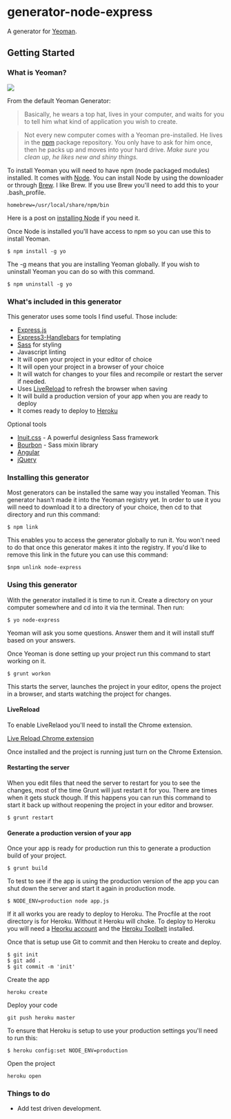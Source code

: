 # generator-node-express

A generator for [Yeoman](http://yeoman.io).


## Getting Started

### What is Yeoman?

![](http://i.imgur.com/JHaAlBJ.png)

From the default Yeoman Generator:

>Basically, he wears a top hat, lives in your computer, and waits for you to tell him what kind of application you wish to create.

>Not every new computer comes with a Yeoman pre-installed. He lives in the [npm](https://npmjs.org) package repository. You only have to ask for him once, then he packs up and moves into your hard drive. *Make sure you clean up, he likes new and shiny things.*


To install Yeoman you will need to have npm (node packaged modules) installed. It comes with <a href="http://nodejs.org/" target="_blank">Node</a>. You can install Node by using the downloader or through <a href="http://brew.sh/" target="_blank">Brew</a>. I like Brew. If you use Brew you'll need to add this to your .bash_profile. 

```
homebrew=/usr/local/share/npm/bin
```

Here is a post on <a href="http://www.lukelarsen.com/post/02-installing-node" target="_blank">installing Node</a> if you need it.

Once Node is installed you'll have access to npm so you can use this to install Yeoman.


```
$ npm install -g yo
```

The -g means that you are installing Yeoman globally. If you wish to uninstall Yeoman you can do so with this command.

```
$ npm uninstall -g yo
```

### What's included in this generator

This generator uses some tools I find useful. Those include:

<ul>
    <li><a href="http://expressjs.com/" target="_blank">Express.js</a></li>
    <li><a href="https://github.com/ericf/express3-handlebars" target="_blank">Express3-Handlebars</a> for templating</li>
    <li><a href="http://sass-lang.com/" target="_blank">Sass</a> for styling</li>
    <li>Javascript linting</li>
    <li>It will open your project in your editor of choice</li>
    <li>It will open your project in a browser of your choice</li>
    <li>It will watch for changes to your files and recompile or restart the server if needed.</li>
    <li>Uses <a href="https://chrome.google.com/webstore/detail/livereload/jnihajbhpnppcggbcgedagnkighmdlei?hl=en" target="_blank">LiveReload</a> to refresh the browser when saving</li>
    <li>It will build a production version of your app when you are ready to deploy</li>
    <li>It comes ready to deploy to <a href="http://heroku.com" target="_blank">Heroku</a></li>
</ul>

Optional tools
<ul>
    <li><a href="http://inuitcss.com/" target="_blank">Inuit.css</a> - A powerful designless Sass framework</li>
    <li><a href="http://bourbon.io/" target="_blank">Bourbon</a> - Sass mixin library</li>
    <li><a href="http://angularjs.org/" target="_blank">Angular</a></li>
    <li><a href="http://jquery.com/" target="_blank">jQuery</a></li>
</ul>

### Installing this generator

Most generators can be installed the same way you installed Yeoman. This generator hasn't made it into the Yeoman registry yet. In order to use it you will need to download it to a directory of your choice, then cd to that directory and run this command:

```
$ npm link
```

This enables you to access the generator globally to run it. You won't need to do that once this generator makes it into the registry. If you'd like to remove this link in the future you can use this command:

```
$npm unlink node-express
```


### Using this generator

With the generator installed it is time to run it. Create a directory on your computer somewhere and cd into it via the terminal. Then run:

```
$ yo node-express
```

Yeoman will ask you some questions. Answer them and it will install stuff based on your answers.

Once Yeoman is done setting up your project run this command to start working on it.

```
$ grunt workon
```

This starts the server, launches the project in your editor, opens the project in a browser, and starts watching the project for changes.

<h4>LiveReload</h4>

To enable LiveRelaod you'll need to install the Chrome extension.

<a href="https://chrome.google.com/webstore/detail/livereload/jnihajbhpnppcggbcgedagnkighmdlei" target="_blank">Live Reload Chrome extension</a>

Once installed and the project is running just turn on the Chrome Extension.


<h4>Restarting the server</h4>

When you edit files that need the server to restart for you to see the changes, most of the time Grunt will just restart it for you. There are times when it gets stuck though. If this happens you can run this command to start it back up without reopening the project in your editor and browser.

```
$ grunt restart
```

<h4>Generate a production version of your app</h4>

Once your app is ready for production run this to generate a production build of your project.

```
$ grunt build
```

To test to see if the app is using the production version of the app you can shut down the server and start it again in production mode.

```
$ NODE_ENV=production node app.js
```

If it all works you are ready to deploy to Heroku. The Procfile at the root directory is for Heroku. Without it Heroku will choke. To deploy to Heroku you will need a <a href="http://heroku.com" target="_blank">Heorku account</a> and the <a href="https://toolbelt.heroku.com/" target="_blank">Heroku Toolbelt</a> installed.

Once that is setup use Git to commit and then Heroku to create and deploy.

```
$ git init
$ git add .
$ git commit -m 'init'
```

Create the app
```
heroku create
```

Deploy your code
```
git push heroku master
```

To ensure that Heroku is setup to use your production settings you'll need to run this:

```
$ heroku config:set NODE_ENV=production
```

Open the project
```
heroku open
```

### Things to do

<ul>
    <li>Add test driven development.</li>
</ul>